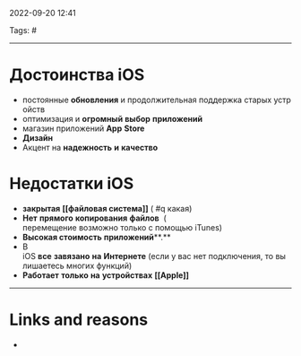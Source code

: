 2022-09-20
12:41

Tags: #
___
# Достоинства iOS
- постоянные **обновления** и продолжительная поддержка старых устройств
- оптимизация и **огромный** **выбор** **приложений**
- магазин приложений **App** **Store**
-  **Дизайн**
- Акцент на **надежность** **и** **качество**


# Недостатки iOS
- **закрытая** **[[файловая система]]** ( #q какая)
-  **Нет** **прямого** **копирования** **файлов**  (  перемещение возможно только с помощью iTunes)
- **Высокая стоимость** **приложений****.** 
- В iOS **все** **завязано** **на** **Интернете** (если у вас нет подключения, то вы лишаетесь многих функций)
- **Работает** **только** **на** **устройствах** **[[Apple]]**


___
# Links and reasons
- 